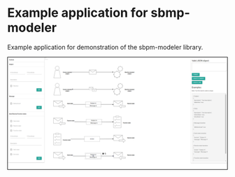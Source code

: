 # Example application for sbmp-modeler

Example application for demonstration of the sbpm-modeler library.

<p align="center" style="border: 1px solid black;">
  <img src="https://raw.githubusercontent.com/mkolodiy/sbpmjs/master/packages/sbpm-modeler/example/docs/example.PNG" alt="Example application" />
</p>
